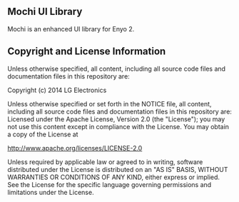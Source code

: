 ## Mochi UI Library

Mochi is an enhanced UI library for Enyo 2.

## Copyright and License Information

Unless otherwise specified, all content, including all source code files and
documentation files in this repository are:

Copyright (c) 2014 LG Electronics

Unless otherwise specified or set forth in the NOTICE file, all content,
including all source code files and documentation files in this repository are:
Licensed under the Apache License, Version 2.0 (the "License");
you may not use this content except in compliance with the License.
You may obtain a copy of the License at

http://www.apache.org/licenses/LICENSE-2.0

Unless required by applicable law or agreed to in writing, software
distributed under the License is distributed on an "AS IS" BASIS,
WITHOUT WARRANTIES OR CONDITIONS OF ANY KIND, either express or implied.
See the License for the specific language governing permissions and
limitations under the License.
